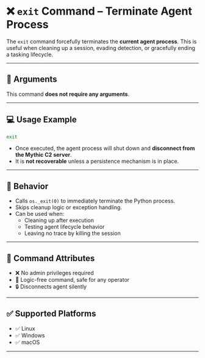 # ❌ `exit` Command – Terminate Agent Process

The `exit` command forcefully terminates the **current agent process**. This is useful when cleaning up a session, evading detection, or gracefully ending a tasking lifecycle.

---

## 🚫 Arguments

This command **does not require any arguments**.


---

## 💻 Usage Example

```bash
exit
```

- Once executed, the agent process will shut down and **disconnect from the Mythic C2 server**.
- It is **not recoverable** unless a persistence mechanism is in place.

---

## 🔁 Behavior

- Calls `os._exit(0)` to immediately terminate the Python process.
- Skips cleanup logic or exception handling.
- Can be used when:
  - Cleaning up after execution
  - Testing agent lifecycle behavior
  - Leaving no trace by killing the session

---

## 📌 Command Attributes

- ❌ No admin privileges required
- 🧠 Logic-free command, safe for any operator
- 🔒 Disconnects agent silently

---



## ✅ Supported Platforms

- ✅ Linux
- ✅ Windows
- ✅ macOS



---

